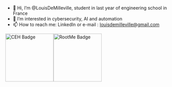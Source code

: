 - 👋 Hi, I’m @LouisDeMilleville, student in last year of engineering school in France
- 👀 I’m interested in cybersecurity, AI and automation
- 📫 How to reach me: LinkedIn or e-mail : louisdemilleville@gmail.com

<img src="https://cdn.discordapp.com/attachments/1196569494659793048/1301678971779416124/CEH_2E345519D3F7.png?ex=67255a82&is=67240902&hm=90729e29cf940b96856127cabfa53576597036a174d0bc376dc276b3bd5a74e4" alt="CEH Badge" height="150"/><img src="https://root-me-badge.cloud.duboc.xyz/storage_clients/4e5614f09b94c14f730630e33f2af6cb/static_badge_dark.png" alt="RootMe Badge" height="150"/>
